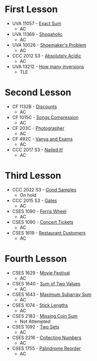 # First Lesson

- UVA 11057 - [Exact Sum](https://onlinejudge.org/external/110/11057.pdf)
	- AC
- UVA 11369 - [Shopaholic](https://onlinejudge.org/external/113/11369.pdf)
	- AC
- UVA 10026 - [Shoemaker's Problem](https://onlinejudge.org/external/100/10026.pdf)
	- AC
- CCC 2012 S3 - [Absolutely Acidic](https://dmoj.ca/problem/ccc12s3)
	- AC
- UVA 13212 - [How many inversions](https://onlinejudge.org/external/132/13212.pdf)
	- TLE

# Second Lesson

- CF 1132B - [Discounts](https://codeforces.com/problemset/problem/1132/B)
	- AC
- CF 1015C - [Songs Compression](https://codeforces.com/problemset/problem/1015/C)
	- AC
- CF 203C - [Photographer](https://codeforces.com/contest/203/problem/C)
	- AC
- CF 492C - [Vanya and Exams](https://codeforces.com/contest/492/problem/C)
	- AC
- CCC 2017 S3 - [Nailed it!](https://dmoj.ca/problem/ccc17s3)
	- AC

# Third Lesson

- CCC 2022 S3 - [Good Samples](https://dmoj.ca/problem/ccc22s3)
	- On hold
- CCC 2015 S3 - [Gates](https://dmoj.ca/problem/ccc15s3)
	- AC
- CSES 1090 - [Ferris Wheel](https://cses.fi/problemset/task/1090)
	- AC
- CSES 1090 - [Concert Tickets](https://cses.fi/problemset/task/1091)
	- AC
- CSES 1619 - [Restaurant Customers](https://cses.fi/problemset/task/1619)
	- AC

# Fourth Lesson

- CSES 1629 - [Movie Festival](https://cses.fi/problemset/task/1629)
	- AC
- CSES 1640 - [Sum of Two Values](https://cses.fi/problemset/task/1640)
	- AC
- CSES 1643 - [Maximum Subarray Sum](https://cses.fi/problemset/task/1643)
	- AC
- CSES 1074 - [Stick Lengths](https://cses.fi/problemset/task/1074)
	- AC
- CSES 2183 - [Missing Coin Sum](https://cses.fi/problemset/task/2183)
	- Not Attempted
- CSES 1092 - [Two Sets](https://cses.fi/problemset/task/1092)
	- AC
- CSES 2216 - [Collecting Numbers](https://cses.fi/problemset/task/2216)
	- AC
- CSES 1755 - [Palindrome Reorder](https://cses.fi/problemset/task/1755)
	- AC
